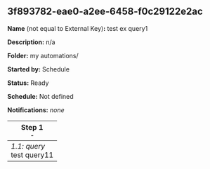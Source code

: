 ## 3f893782-eae0-a2ee-6458-f0c29122e2ac

**Name** (not equal to External Key)**:** test ex query1

**Description:** n/a

**Folder:** my automations/

**Started by:** Schedule

**Status:** Ready

**Schedule:** Not defined

**Notifications:** _none_


| Step 1<br>_<small>-</small>_ |
| --- |
| _1.1: query_<br>test query11 |
